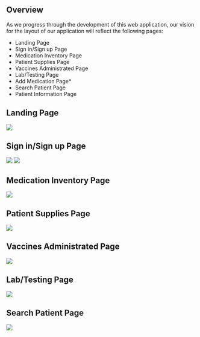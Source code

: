 ## Overview


As we progress through the development of this web application, our vision for the layout of our application will reflect the following pages:

- Landing Page
- Sign in/Sign up Page
- Medication Inventory Page
- Patient Supplies Page
- Vaccines Administrated Page
- Lab/Testing Page
- Add Medication Page*
- Search Patient Page
- Patient Information Page

## Landing Page

<img src="images/LANDING.png">

## Sign in/Sign up Page

<img src="images/LOGIN.png">
<img src="images/REGISTER.png">

## Medication Inventory Page

<img src="images/INVENTORY.png">

## Patient Supplies Page

<img src="images/SUPPLIES.png">

## Vaccines Administrated Page

<img src="images/VACCINES.png">

## Lab/Testing Page

<img src="images/TESTING.png"/>

## Search Patient Page

<img src="images/SEARCH_PATIENT.png"/>

